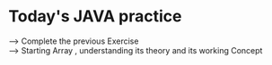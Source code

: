# Today's JAVA practice
--> Complete the previous Exercise <br>
--> Starting Array , understanding its theory and its working Concept 
